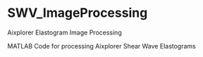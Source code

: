 # SWV_ImageProcessing
Aixplorer Elastogram Image Processing

MATLAB Code for processing Aixplorer Shear Wave Elastograms
